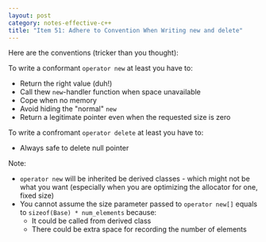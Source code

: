 ```yaml
---
layout: post
category: notes-effective-c++
title: "Item 51: Adhere to Convention When Writing new and delete"
---
```


Here are the conventions (tricker than you thought):

To write a conformant `operator new` at least you have to:

* Return the right value (duh!)
* Call thew `new`-handler function when space unavailable
* Cope when no memory
* Avoid hiding the "normal" `new`
* Return a legitimate pointer even when the requested size is zero

To write a confromant `operator delete` at least you have to:

* Always safe to delete null pointer

Note:

* `operator new` will be inherited be derived classes - which might not be what you want (especially when you are optimizing the allocator for one, fixed size)
* You cannot assume the size parameter passed to `operator new[]` equals to `sizeof(Base) * num_elements` because:
  * It could be called from derived class
  * There could be extra space for recording the number of elements
